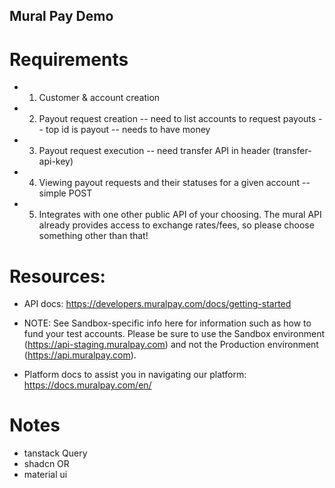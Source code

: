 ## Mural Pay Demo

# Requirements

-   1. Customer & account creation
-   2. Payout request creation
       -- need to list accounts to request payouts
       -- top id is payout
       -- needs to have money
-   3. Payout request execution
       -- need transfer API in header (transfer-api-key)
-   4. Viewing payout requests and their statuses for a given account
       -- simple POST
-   5. Integrates with one other public API of your choosing. The mural API already provides
       access to exchange rates/fees, so please choose something other than that!

# Resources:

- API docs: https://developers.muralpay.com/docs/getting-started
- NOTE: See Sandbox-specific info here for information such as how to fund your
  test accounts. Please be sure to use the Sandbox environment
  (https://api-staging.muralpay.com) and not the Production environment
  (https://api.muralpay.com).

- Platform docs to assist you in navigating our platform: https://docs.muralpay.com/en/

# Notes

- tanstack Query
- shadcn OR
- material ui
